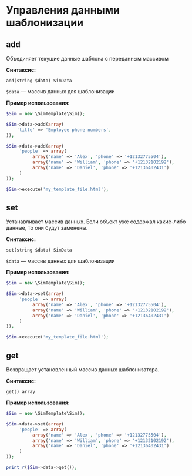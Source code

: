 # Управления данными шаблонизации

## add

Объединяет текущие данные шаблона с переданным массивом

**Синтаксис:**

```text
add(string $data) SimData
```

`$data` — массив данных для шаблонизации

**Пример использования:**

```php
$Sim = new \SimTemplate\Sim();

$Sim->data->add(array(
    'title' => 'Employee phone numbers',
));

$Sim->data->add(array(
     'people' => array(
          array('name' => 'Alex', 'phone' => '+12132775504'),
          array('name' => 'William', 'phone' => '+12132102192'),
          array('name' => 'Daniel', 'phone' => '+12136402431')
     )
));

$Sim->execute('my_template_file.html');
```

## set

Устанавливает массив данных. Если объект уже содержал какие-либо данные, то они будут заменены.

**Синтаксис:**

```text
set(string $data) SimData
```

`$data` — массив данных для шаблонизации

**Пример использования:**

```php
$Sim = new \SimTemplate\Sim();

$Sim->data->set(array(
     'people' => array(
          array('name' => 'Alex', 'phone' => '+12132775504'),
          array('name' => 'William', 'phone' => '+12132102192'),
          array('name' => 'Daniel', 'phone' => '+12136402431')
     )
));

$Sim->execute('my_template_file.html');
```

## get

Возвращает установленный массив данных шаблонизатора.

**Синтаксис:**

```text
get() array
```

**Пример использования:**

```php
$Sim = new \SimTemplate\Sim();

$Sim->data->set(array(
     'people' => array(
          array('name' => 'Alex', 'phone' => '+12132775504'),
          array('name' => 'William', 'phone' => '+12132102192'),
          array('name' => 'Daniel', 'phone' => '+12136402431')
     )
));

print_r($Sim->data->get());
```

